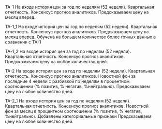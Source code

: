 TA-1
На входе история цен за год по неделям (52 недели). Квартальная отчетность. Консенсус прогноз аналитиков. 
Предсказываем цену на месяц вперед.

TA-1_1
На входе история цен за год по неделям (52 недели). Квартальная отчетность. Консенсус прогноз аналитиков.
Предсказываем цену на месяц вперед.
Обучена на большем количестве более точных данных в сравнении с TA-1

TA-1_2
На входе история цен за год по неделям (52 недели). Квартальная отчетность. Консенсус прогноз аналитиков.
Предсказываем цену на любое количество дней.

TA-2
На входе история цен за год по неделям (52 недели). Квартальная отчетность. Консенсус прогноз аналитиков. Новостной фон за последние 4 недели с разбивкой по неделям в процентном соотношении (% позитив, % негатив, %нейтрально).
Предсказываем цену на любое количество дней.

TA-2_1
На входе история цен за год по неделям (52 недели). Квартальная отчетность. Консенсус прогноз аналитиков. Новостной фон за месяц в процентном соотношении (% позитив, % негатив, %нейтрально). Добавлены категориальные признаки
Предсказываем цену на любое количество дней.